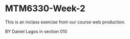 # MTM6330-Week-2
This is an inclass exercise from our course web production.

BY Daniel Lagos in section 010
